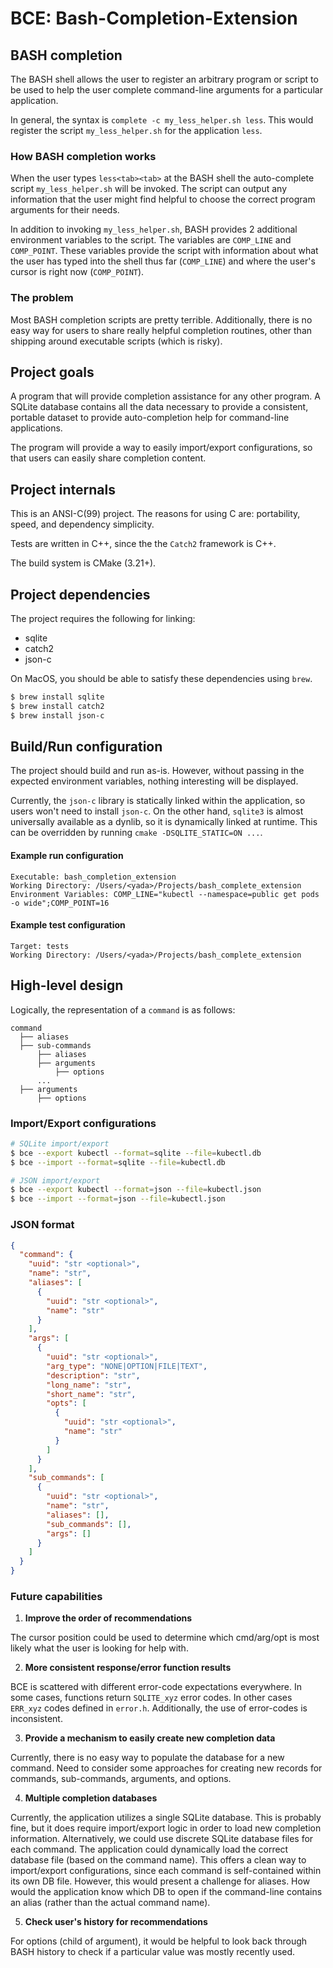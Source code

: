 # BCE: Bash-Completion-Extension

## BASH completion

The BASH shell allows the user to register an arbitrary program 
or script to be used to help the user complete command-line arguments
for a particular application.

In general, the syntax is `complete -c my_less_helper.sh less`.
This would register the script `my_less_helper.sh` for the application `less`.

### How BASH completion works

When the user types `less<tab><tab>` at the BASH shell the 
auto-complete script `my_less_helper.sh` will be invoked. The script
can output any information that the user might find helpful to choose 
the correct program arguments for their needs.

In addition to invoking `my_less_helper.sh`, BASH provides 2 additional
environment variables to the script. The variables are `COMP_LINE` and 
`COMP_POINT`. These variables provide the script with information about
what the user has typed into the shell thus far (`COMP_LINE`) and where
the user's cursor is right now (`COMP_POINT`).

### The problem

Most BASH completion scripts are pretty terrible. Additionally, there
is no easy way for users to share really helpful completion routines,
other than shipping around executable scripts (which is risky).

## Project goals

A program that will provide completion assistance for any other program.
A SQLite database contains all the data necessary to provide a consistent,
portable dataset to provide auto-completion help for command-line applications.

The program will provide a way to easily import/export configurations, so
that users can easily share completion content.

## Project internals

This is an ANSI-C(99) project. The reasons for using C are: portability,
speed, and dependency simplicity.

Tests are written in C++, since the the `Catch2` framework is C++.

The build system is CMake (3.21+).

## Project dependencies

The project requires the following for linking:

- sqlite
- catch2
- json-c

On MacOS, you should be able to satisfy these dependencies using `brew`.

```bash
$ brew install sqlite
$ brew install catch2
$ brew install json-c
```

## Build/Run configuration

The project should build and run as-is. However, without passing in
the expected environment variables, nothing interesting will be displayed.

Currently, the `json-c` library is statically linked within the application, so 
users won't need to install `json-c`. On the other hand, `sqlite3` is almost
universally available as a dynlib, so it is dynamically linked at runtime. This
can be overridden by running `cmake -DSQLITE_STATIC=ON ...`.

#### Example run configuration

```
Executable: bash_completion_extension
Working Directory: /Users/<yada>/Projects/bash_complete_extension
Environment Variables: COMP_LINE="kubectl --namespace=public get pods -o wide";COMP_POINT=16
```

#### Example test configuration

```
Target: tests
Working Directory: /Users/<yada>/Projects/bash_complete_extension
```

## High-level design

Logically, the representation of a `command` is as follows:

```
command
  ├── aliases
  ├── sub-commands
      ├── aliases
      ├── arguments
          ├── options
      ...
  ├── arguments
      ├── options
```

### Import/Export configurations

```bash
# SQLite import/export
$ bce --export kubectl --format=sqlite --file=kubectl.db
$ bce --import --format=sqlite --file=kubectl.db

# JSON import/export
$ bce --export kubectl --format=json --file=kubectl.json
$ bce --import --format=json --file=kubectl.json
```

### JSON format

```json
{
  "command": {
    "uuid": "str <optional>",
    "name": "str",
    "aliases": [
      {
        "uuid": "str <optional>",
        "name": "str"
      }
    ],
    "args": [
      {
        "uuid": "str <optional>",
        "arg_type": "NONE|OPTION|FILE|TEXT",
        "description": "str",
        "long_name": "str",
        "short_name": "str",
        "opts": [
          {
            "uuid": "str <optional>",
            "name": "str"
          }
        ]
      }
    ],
    "sub_commands": [
      {
        "uuid": "str <optional>",
        "name": "str",
        "aliases": [],
        "sub_commands": [],
        "args": []
      }
    ]
  }
}
```

### Future capabilities

1. **Improve the order of recommendations**

The cursor position could be used to determine which cmd/arg/opt is most
likely what the user is looking for help with.

2. **More consistent response/error function results**

BCE is scattered with different error-code expectations everywhere.
In some cases, functions return `SQLITE_xyz` error codes. In other
cases `ERR_xyz` codes defined in `error.h`. Additionally, the use of
error-codes is inconsistent.

3. **Provide a mechanism to easily create new completion data**

Currently, there is no easy way to populate the database for a
new command. Need to consider some approaches for creating new records
for commands, sub-commands, arguments, and options.

4. **Multiple completion databases**

Currently, the application utilizes a single SQLite database. This is probably fine, but it does require import/export
logic in order to load new completion information. Alternatively, we could use discrete SQLite database files for each
command. The application could dynamically load the correct database file (based on the command name). This offers a
clean way to import/export configurations, since each command is self-contained within its own DB file. However, this
would present a challenge for aliases. How would the application know which DB to open if the command-line contains 
an alias (rather than the actual command name).

5. **Check user's history for recommendations**

For options (child of argument), it would be helpful to look back through BASH history
to check if a particular value was mostly recently used.

